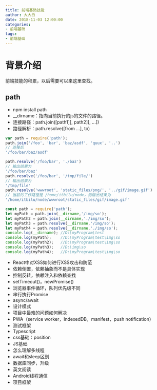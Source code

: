 ```yaml
---
title: 前端基础技能
author: 大大白
date: 2018-11-03 12:00:00
categories:
- 前端基础
tags: 
- 前端基础
---
```


# 背景介绍
前端技能的积累，以后需要可以来这里查找。

<!-- more -->
## path
- npm install path
- __dirname：指向当前执行的js的文件的路径。
- 连接路径：path.join([path1][, path2][, ...])
- 路径解析：path.resolve([from ...], to)

```javascript
var path = require('path');
path.join('/foo', 'bar', 'baz/asdf', 'quux', '..')
// 连接后
'/foo/bar/baz/asdf'

path.resolve('/foo/bar', './baz')
// 输出结果为
'/foo/bar/baz'
path.resolve('/foo/bar', '/tmp/file/')
// 输出结果为
'/tmp/file'
path.resolve('wwwroot', 'static_files/png/', '../gif/image.gif')
// 当前的工作路径是 /home/itbilu/node，则输出结果为
'/home/itbilu/node/wwwroot/static_files/gif/image.gif'

const path = require('path');
let myPath = path.join(__dirname,'/img/so');
let myPath2 = path.join(__dirname,'./img/so');
let myPath3 = path.resolve(__dirname,'/img/so');
let myPath4 = path.resolve(__dirname,'./img/so');
console.log(__dirname); //D:\myProgram\test
console.log(myPath);    //D:\myProgram\test\img\so
console.log(myPath2);   //D:\myProgram\test\img\so
console.log(myPath3);   //D:\img\so
console.log(myPath4);   //D:\myProgram\test\img\so

```


- React中对XSS如何进行XSS攻击和防范
- 依赖倒置，依赖抽象而不是具体实现
- 控制反转，依赖注入和依赖查找
- setTimeout()，newPromise()
- 浏览器事件循环，队列优先级不同
- 串行执行Promise
- async/await
- 设计模式
- 项目中最难的问题如何解决
- PWA（service worker，IndexedDB，manifest，push notification）
- 测试框架
- Typescript
- css基础：position
- JS基础
- 怎么理解多线程
- await和sleep区别
- 数据库同步，升级
- 英文阅读
- Android线程通信
- 项目框架